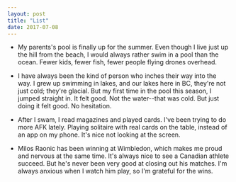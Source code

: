 ```yaml
---
layout: post
title: "List"
date: 2017-07-08
---
```


- My parents's pool is finally up for the summer. Even though I live just up the hill from the beach, I would always rather swim in a pool than the ocean. Fewer kids, fewer fish, fewer people flying drones overhead.

- I have always been the kind of person who inches their way into the way. I grew up swimming in lakes, and our lakes here in BC, they're not just cold; they're glacial. But my first time in the pool this season, I jumped straight in. It felt good. Not the water--that was cold. But just doing it felt good. No hesitation.

- After I swam, I read magazines and played cards. I've been trying to do more AFK lately. Playing solitaire with real cards on the table, instead of an app on my phone. It's nice not looking at the screen.

- Milos Raonic has been winning at Wimbledon, which makes me proud and nervous at the same time. It's always nice to see a Canadian athlete succeed. But he's never been very good at closing out his matches. I'm always anxious when I watch him play, so I'm grateful for the wins.
